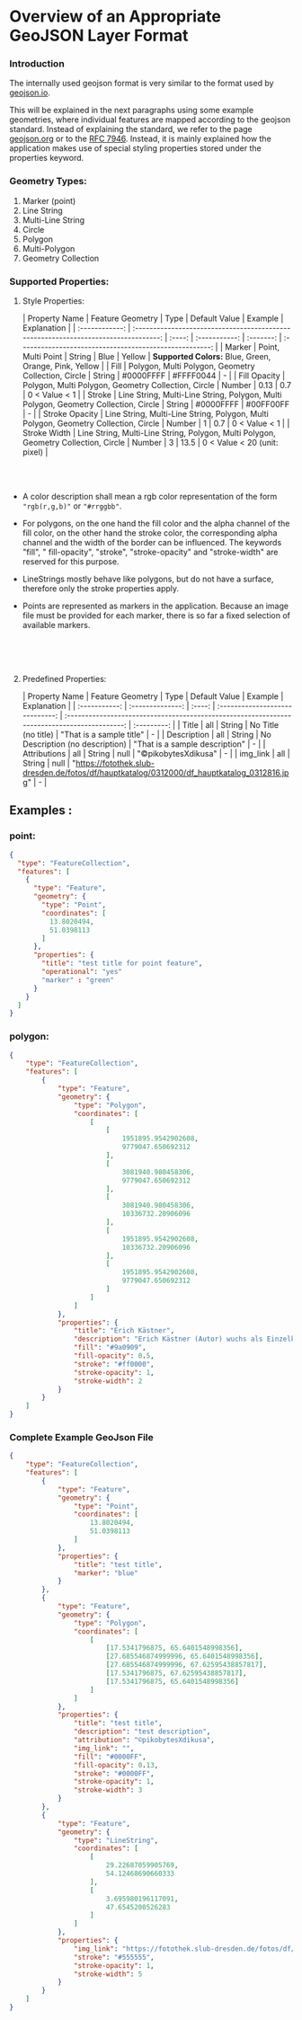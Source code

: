 # Overview of an Appropriate GeoJSON Layer Format

### Introduction

The internally used geojson format is very similar to the format used by [geojson.io]().

This will be explained in the next paragraphs using some example geometries, where individual features are mapped according to the geojson standard. Instead of explaining the standard, we refer to the page [geojson.org](https://geojson.org/) or to the [RFC 7946](https://tools.ietf.org/html/rfc7946). Instead, it is mainly explained how the application makes use of special styling properties stored under the properties keyword.<br>

### **Geometry Types:**

1. Marker (point)
2. Line String
3. Multi-Line String
4. Circle
5. Polygon
6. Multi-Polygon
7. Geometry Collection

### **Supported Properties:**

1.  Style Properties:

    | Property Name  |                                  Feature Geometry                                   |  Type  | Default Value |  Example  |                       Explanation                       |
        | :------------: | :---------------------------------------------------------------------------------: | :----: | :-----------: | :-------: | :-----------------------------------------------------: |
    |     Marker     |                                 Point, Multi Point                                  | String |     Blue      |  Yellow   | **Supported Colors:** Blue, Green, Orange, Pink, Yellow |
    |      Fill      |                 Polygon, Multi Polygon, Geometry Collection, Circle                 | String |   #0000FFFF   | #FFFF0044 |                            -                            |
    |  Fill Opacity  |                 Polygon, Multi Polygon, Geometry Collection, Circle                 | Number |     0.13      |    0.7    |                      0 < Value < 1                      |
    |     Stroke     | Line String, Multi-Line String, Polygon, Multi Polygon, Geometry Collection, Circle | String |   #0000FFFF   | #00FF00FF |                            -                            |
    | Stroke Opacity | Line String, Multi-Line String, Polygon, Multi Polygon, Geometry Collection, Circle | Number |       1       |    0.7    |                      0 < Value < 1                      |
    |  Stroke Width  | Line String, Multi-Line String, Polygon, Multi Polygon, Geometry Collection, Circle | Number |       3       |   13.5    |              0 < Value < 20 (unit: pixel)               |

    <br>
    <br>

-   A color description shall mean a rgb color representation of the form `"rgb(r,g,b)"` or `"#rrggbb"`.
-   For polygons, on the one hand the fill color and the alpha channel of the fill color, on the other hand the stroke color, the corresponding alpha channel and the width of the border can be influenced. The keywords "fill", " fill-opacity", "stroke", "stroke-opacity" and "stroke-width" are reserved for this purpose.
-   LineStrings mostly behave like polygons, but do not have a surface, therefore only the stroke properties apply.
-   Points are represented as markers in the application. Because an image file must be provided for each marker, there is so far a fixed selection of available markers.

    <br>
    <br>
    <br>

2. Predefined Properties:

   | Property Name | Feature Geometry |  Type  |          Default Value          |                                           Example                                            | Explanation |
       | :-----------: | :--------------: | :----: | :-----------------------------: | :------------------------------------------------------------------------------------------: | :---------: |
   |     Title     |       all        | String |       No Title (no title)       |                                   "That is a sample title"                                   |      -      |
   |  Description  |       all        | String | No Description (no description) |                                "That is a sample description"                                |      -      |
   | Attributions  |       all        | String |              null               |                                     "©pikobytesXdikusa"                                      |      -      |
   |   img_link    |       all        | String |              null               | "https://fotothek.slub-dresden.de/fotos/df/hauptkatalog/0312000/df_hauptkatalog_0312816.jpg" |      -      |

## **Examples :**

### point:

```geojson
{
  "type": "FeatureCollection",
  "features": [
    {
      "type": "Feature",
      "geometry": {
        "type": "Point",
        "coordinates": [
          13.8020494,
          51.0398113
        ]
      },
      "properties": {
        "title": "test title for point feature",
        "operational": "yes"
        "marker" : "green"
      }
    }
  ]
}
```

### polygon:

```geojson
{
    "type": "FeatureCollection",
    "features": [
        {
            "type": "Feature",
            "geometry": {
                "type": "Polygon",
                "coordinates": [
                    [
                        [
                            1951895.9542902608,
                            9779047.650692312
                        ],
                        [
                            3081940.980458306,
                            9779047.650692312
                        ],
                        [
                            3081940.980458306,
                            10336732.20906096
                        ],
                        [
                            1951895.9542902608,
                            10336732.20906096
                        ],
                        [
                            1951895.9542902608,
                            9779047.650692312
                        ]
                    ]
                ]
            },
            "properties": {
                "title": "Erich Kästner",
                "description": "Erich Kästner (Autor) wuchs als Einzelkind in kleinbürgerlichen Verhältnissen in der Königsbrücker Straße 66 in der Äußeren Neustadt von Dresden auf",
                "fill": "#9a0909",
                "fill-opacity": 0.5,
                "stroke": "#ff0000",
                "stroke-opacity": 1,
                "stroke-width": 2
            }
        }
    ]
}
```

### Complete Example GeoJson File

```JSON
{
    "type": "FeatureCollection",
    "features": [
        {
            "type": "Feature",
            "geometry": {
                "type": "Point",
                "coordinates": [
                    13.8020494,
                    51.0398113
                ]
            },
            "properties": {
                "title": "test title",
                "marker": "blue"
            }
        },
        {
            "type": "Feature",
            "geometry": {
                "type": "Polygon",
                "coordinates": [
                    [
                        [17.5341796875, 65.6401548998356],
                        [27.685546874999996, 65.6401548998356],
                        [27.685546874999996, 67.62595438857817],
                        [17.5341796875, 67.62595438857817],
                        [17.5341796875, 65.6401548998356]
                    ]
                ]
            },
            "properties": {
                "title": "test title",
                "description": "test description",
                "attribution": "©pikobytesXdikusa",
                "img_link": "",
                "fill": "#0000FF",
                "fill-opacity": 0.13,
                "stroke": "#0000FF",
                "stroke-opacity": 1,
                "stroke-width": 3
            }
        },
        {
            "type": "Feature",
            "geometry": {
                "type": "LineString",
                "coordinates": [
                    [
                        29.22687059905769,
                        54.12468690660333
                    ],
                    [
                        3.695980196117091,
                        47.6545200526283
                    ]
                ]
            },
            "properties": {
                "img_link": "https://fotothek.slub-dresden.de/fotos/df/hauptkatalog/0312000/df_hauptkatalog_0312816.jpg",
                "stroke": "#555555",
                "stroke-opacity": 1,
                "stroke-width": 5
            }
        }
    ]
}

```

